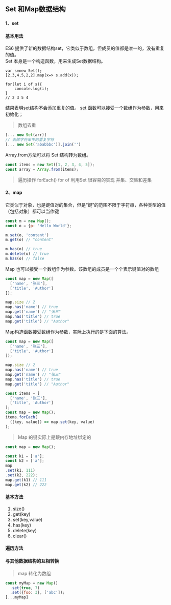 ## Set 和Map数据结构
#### 1、set
#### 基本用法
ES6 提供了新的数据结构set，它类似于数组，但成员的值都是唯一的，没有重复的值。   
Set 本身是一个构造函数，用来生成Set数据结构。
```
var s=new Set();
[2,3,4,5,2,2].map(x=> s.add(x));

for(let i of s){
    console.log(i);
}
// 2 3 5 4
```
结果表明set结构不会添加重复的值。
set 函数可以接受一个数组作为参数，用来初始化；

> 数组去重
``` javascript
[... new Set(arr)]
// 去除字符串中的重复字符
[... new Set('ababbbc')].join('')
```
Array.from方法可以将 Set 结构转为数组。
``` javascript
const items = new Set([1, 2, 3, 4, 5]);
const array = Array.from(items);
```
> 遍历操作
forEach()
for of
> 利用Set 很容易的实现 并集、交集和差集

#### 2、map
它类似于对象，也是键值对的集合，但是“键”的范围不限于字符串，各种类型的值（包括对象）都可以当作键
``` javascript
const m = new Map();
const o = {p: 'Hello World'};

m.set(o, 'content')
m.get(o) // "content"

m.has(o) // true
m.delete(o) // true
m.has(o) // false
```
Map 也可以接受一个数组作为参数。该数组的成员是一个个表示键值对的数组
``` javascript
const map = new Map([
  ['name', '张三'],
  ['title', 'Author']
]);

map.size // 2
map.has('name') // true
map.get('name') // "张三"
map.has('title') // true
map.get('title') // "Author"

```
Map构造函数接受数组作为参数，实际上执行的是下面的算法。
``` javascript
const map = new Map([
  ['name', '张三'],
  ['title', 'Author']
]);

map.size // 2
map.has('name') // true
map.get('name') // "张三"
map.has('title') // true
map.get('title') // "Author"
```
``` javascript
const items = [
  ['name', '张三'],
  ['title', 'Author']
];
const map = new Map();
items.forEach(
  ([key, value]) => map.set(key, value)
);
```
> Map 的键实际上是跟内存地址绑定的
``` javascript
const map = new Map();

const k1 = ['a'];
const k2 = ['a'];
map
.set(k1, 111)
.set(k2, 222);
map.get(k1) // 111
map.get(k2) // 222
```
#### 基本方法
1. size()
2. get(key)
3. set(key,value)
4. has(key)
5. delete(key)
6. clear()

#### 遍历方法

#### 与其他数据结构的互相转换
> map 转化为数组
```javascript
const myMap = new Map()
  .set(true, 7)
  .set({foo: 3}, ['abc']);
[...myMap]
```










